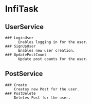 # InfiTask
## UserService
    ### LoginUser
          Enables logging in for the user.
    ### SignUpUser
          Enables new user creation.
    ### UpdatePostCount
          Update post counts for the user.
## PostService
    ### Create
        Creates new Post for the user.
    ### PostDelete 
        Deletes Post for the user.
